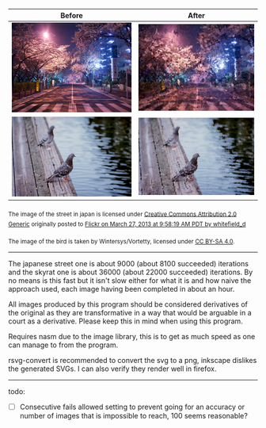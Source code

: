 |Before | After|
|-------|------|
|![An image of a street in japan at night](/test_images/japanese_street_1.jpg) | ![An image of a street in japan at night](/results/japanese_street_1.png)|
|![An image of a sky rat](/test_images/ratbird_shot.png) | ![An image of a sky rat](/results/skyrat.png)|

<sub>The image of the street in japan is licensed under [Creative Commons Attribution 2.0 Generic](https://creativecommons.org/licenses/by/2.0/deed.en) originally posted to [Flickr on March 27, 2013 at 9:58:19 AM PDT by whitefield_d](https://flickr.com/photos/49968453@N02/8594761813)</sub>

<sub>The image of the bird is taken by Wintersys/Vortetty, licensed under [CC BY-SA 4.0](https://creativecommons.org/licenses/by-sa/4.0/).</sub>

---

The japanese street one is about 9000 (about 8100 succeeded) iterations and the skyrat one is about 36000 (about 22000 succeeded) iterations. By no means is this fast but it isn't slow either for what it is and how naive the approach used, each image having been completed in about an hour.

All images produced by this program should be considered derivatives of the original as they are transformative in a way that would be arguable in a court as a derivative. Please keep this in mind when using this program.

Requires nasm due to the image library, this is to get as much speed as one can manage to from the program.

rsvg-convert is recommended to convert the svg to a png, inkscape dislikes the generated SVGs. I can also verify they render well in firefox.

---

todo:

-[ ] Consecutive fails allowed setting to prevent going for an accuracy or number of images that is impossible to reach, 100 seems reasonable?
